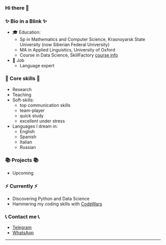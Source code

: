### Hi there 👋

### ✨ Bio in a Blink ✨ 
* 🎓 Education:
  - Sp in Mathematics and Computer Science, Krasnoyarsk State University (now Siberian Federal University)
  - MA in Applied Linguistics, University of Oxford
  - Course in Data Science, SkillFactory [course info](https://skillfactory.ru/data-science-specialization)
* :file_folder: Job
  - Language expert
    

### :hammer: Core skills :hammer:
* Research
* Teaching
* Soft-skills:
  - top communication skills
  - team-player
  - quick study
  - excellent under stress
* Languages I dream in:
  - English
  - Spanish
  - Italian
  - Russian
  

### 📚 Projects 📚

* Upcoming


### ⚡️ Currently ⚡️
- Discovering Python and Data Science
- Hammering my coding skills with [CodeWars](https://www.codewars.com/users/yakhlebopros)

  
### :telephone_receiver: Contact me :telephone_receiver:
- [Telegram](+34633740848)
- [WhatsApp](+34633740848)

---

